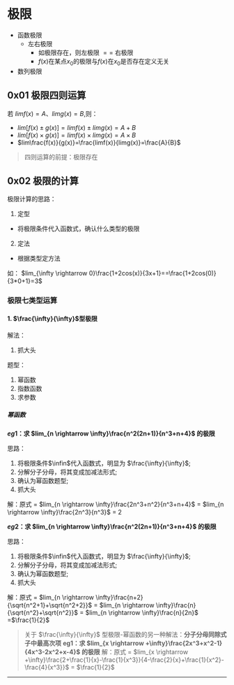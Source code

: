 # 极限

- 函数极限
  - 左右极限
    - 如极限存在，则左极限 $==$ 右极限
    - $f(x)$在某点$x_0$的极限与$f(x)$在$x_0$是否存在定义无关
- 数列极限

## 0x01 极限四则运算

若 $limf(x)=A$、$limg(x)=B$,则：
- $lim[f(x) \pm g(x)]=limf(x) \pm limg(x)=A+B$
- $lim[f(x) × g(x)] = limf(x) × limg(x)=A×B$
- $lim\frac{f(x)}{g(x)}=\frac{limf(x)}{limg(x)}=\frac{A}{B}$

> 四则运算的前提：极限存在

## 0x02 极限的计算

极限计算的思路：
1. 定型
  - 将极限条件代入函数式，确认什么类型的极限
2. 定法
  - 根据类型定方法

如：
$lim_{\infty \rightarrow 0}\frac{1+2cos(x)}{3x+1}==\frac{1+2cos(0)}{3*0+1}=3$

### 极限七类型运算
#### 1. $\frac{\infty}{\infty}$型极限

解法：
1. 抓大头
   
题型：
1. 幂函数  
2. 指数函数
3. 求参数

##### 幂函数

**$eg1$：求 $lim_{n \rightarrow \infty}\frac{n^2(2n+1)}{n^3+n+4}$ 的极限**

思路：
1. 将极限条件$\infin$代入函数式，明显为 $\frac{\infty}{\infty}$;
2. 分解分子分母，将其变成加减法形式;
3. 确认为幂函数题型;
4. 抓大头

解：原式 
= $lim_{n \rightarrow \infty}\frac{2n^3+n^2}{n^3+n+4}$
= $lim_{n \rightarrow \infty}\frac{2n^3}{n^3}$
= 2


**$eg2$：求 $lim_{n \rightarrow \infty}\frac{n^2(2n+1)}{n^3+n+4}$ 的极限**

思路：
1. 将极限条件$\infin$代入函数式，明显为 $\frac{\infty}{\infty}$;
2. 分解分子分母，将其变成加减法形式;
3. 确认为幂函数题型;
4. 抓大头

解：原式 
= $lim_{n \rightarrow \infty}\frac{n+2}{\sqrt{n^2+1}+\sqrt{n^2+2}}$
= $lim_{n \rightarrow \infty}\frac{n}{\sqrt{n^2}+\sqrt{n^2}}$
= $lim_{n \rightarrow \infty}\frac{n}{2n}$
=$\frac{1}{2}$


> 关于 $\frac{\infty}{\infty}$ 型极限-幂函数的另一种解法：**分子分母同除式子中最高次项**
 **eg1：求 $lim_{x \rightarrow +\infty}\frac{2x^3+x^2-1}{4x^3-2x^2+x-4}$ 的极限**
解：原式
= $lim_{x \rightarrow +\infty}\frac{2+\frac{1}{x}-\frac{1}{x^3}}{4-\frac{2}{x}+\frac{1}{x^2}-\frac{4}{x^3}}$ 
= $\frac{1}{2}$

--- 

